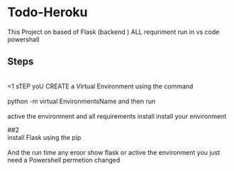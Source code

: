 # Todo-Heroku
This Project on based of Flask (backend ) ALL requriment run in vs code powershall 
## Steps
<br>
<1 sTEP yoU CREATE a Virtual Environment using the command</br>
<br>python -m virtual EnvironmentsName and then run</br>
<br>active the environment and all requirements install install your environment </br>

##2
<br>install Flask using the pip</br>
<br>And the run time any eroor show flask or active the environment you just need a Powershell permetion changed
</br>
